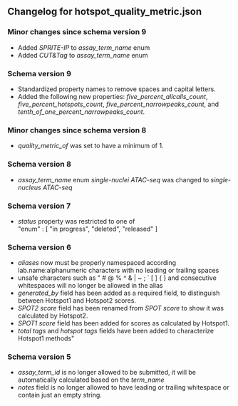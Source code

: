 ## Changelog for hotspot_quality_metric.json

### Minor changes since schema version 9
* Added *SPRITE-IP* to *assay_term_name* enum
* Added *CUT&Tag* to *assay_term_name* enum

### Schema version 9
* Standardized property names to remove spaces and capital letters.
* Added the following new properties: *five_percent_allcalls_count*, *five_percent_hotspots_count*, *five_percent_narrowpeaks_count*, and *tenth_of_one_percent_narrowpeaks_count*.

### Minor changes since schema version 8

* *quality_metric_of* was set to have a minimum of 1.

### Schema version 8

* *assay_term_name* enum *single-nuclei ATAC-seq* was changed to *single-nucleus ATAC-seq*

### Schema version 7

* *status* property was restricted to one of  
    "enum" : [
        "in progress",
        "deleted",
        "released"
    ]

### Schema version 6

* *aliases* now must be properly namespaced according lab.name:alphanumeric characters with no leading or trailing spaces
* unsafe characters such as " # @ % ^ & | ~ ; ` [ ] { } and consecutive whitespaces will no longer be allowed in the alias
* *generated_by* field has been added as a required field, to distinguish between Hotspot1 and Hotspot2 scores.
* *SPOT2 score* field has been renamed from *SPOT score* to show it was calculated by Hotspot2.
* *SPOT1 score* field has been added for scores as calculated by Hotspot1.
* *total tags* and *hotspot tags* fields have been added to characterize Hotspot1 methods"

### Schema version 5

* *assay_term_id* is no longer allowed to be submitted, it will be automatically calculated based on the *term_name*
* *notes* field is no longer allowed to have leading or trailing whitespace or contain just an empty string.
